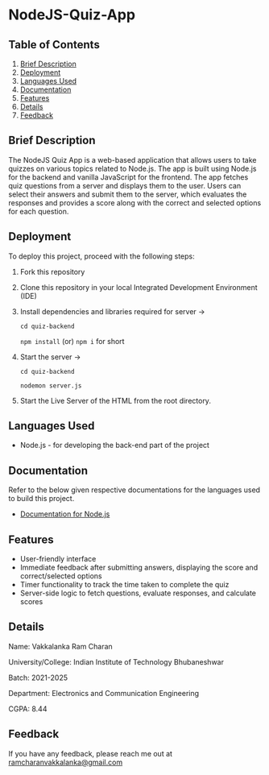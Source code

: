 # NodeJS-Quiz-App

## Table of Contents

1. [Brief Description](#brief-description)
2. [Deployment](#deployment)
3. [Languages Used](#languages-used)
4. [Documentation](#documentation)
5. [Features](#features)
6. [Details](#details)
7. [Feedback](#feedback)

## Brief Description

The NodeJS Quiz App is a web-based application that allows users to take quizzes on various topics related to Node.js. The app is built using Node.js for the backend and vanilla JavaScript for the frontend. The app fetches quiz questions from a server and displays them to the user. Users can select their answers and submit them to the server, which evaluates the responses and provides a score along with the correct and selected options for each question.

## Deployment

To deploy this project, proceed with the following steps:

1. Fork this repository
2. Clone this repository in your local Integrated Development Environment (IDE)
3. Install dependencies and libraries required for server ->

   `cd quiz-backend`

   `npm install` (or) `npm i` for short

4. Start the server ->

   `cd quiz-backend`

   `nodemon server.js`

5. Start the Live Server of the HTML from the root directory.

## Languages Used

- Node.js - for developing the back-end part of the project

## Documentation

Refer to the below given respective documentations for the languages used to build this project.

- [Documentation for Node.js](https://nodejs.org/en/docs)

## Features

- User-friendly interface
- Immediate feedback after submitting answers, displaying the score and correct/selected options
- Timer functionality to track the time taken to complete the quiz
- Server-side logic to fetch questions, evaluate responses, and calculate scores

## Details

Name: Vakkalanka Ram Charan

University/College: Indian Institute of Technology Bhubaneshwar

Batch: 2021-2025

Department: Electronics and Communication Engineering

CGPA: 8.44

## Feedback

If you have any feedback, please reach me out at ramcharanvakkalanka@gmail.com
